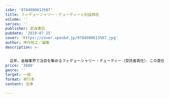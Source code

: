 ```yaml
---
isbn: '9784000613507'
title: フィデューシャリー・デューティーと利益相反
volume: ''
series: ''
publisher: 岩波書店
pubdate: '2019-07-25'
cover: 'https://cover.openbd.jp/9784000613507.jpg'
author: 神作裕之／編集
description: >-


  近年，金融業界で注目を集めるフィデューシャリー・デューティー（受託者責任）．この責任を金融機関が負うのはいかなる場合か．フィデューシャリー・デューティーの観点から米国金融界の歴史を概観し，日々拡大・深化を続ける同国の法制度・判例の進展を分析．日本の利益相反管理法制と比較しながら，いかなる示唆が得られるかを探る．
price: '3600'
genre: ''
target: 一般
format: 単行本
content: 法律

---
```

